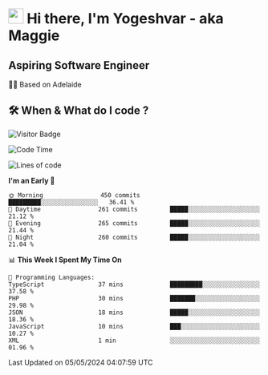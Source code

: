 <h1><img src="https://emojis.slackmojis.com/emojis/images/1531849430/4246/blob-sunglasses.gif?1531849430" width="30"/> Hi there, I'm Yogeshvar - aka Maggie</h1>

## Aspiring Software Engineer
🏂🏻  Based on Adelaide 

## 🛠 When & What do I code ?  

![Visitor Badge](https://visitor-badge.feriirawann.repl.co?username=yogeshvar&repo=yogeshvar&label=Visitors&style=plastic&color=%23457BFF&contentType=svg)

<!--START_SECTION:waka-->
![Code Time](http://img.shields.io/badge/Code%20Time-2%2C885%20hrs%2025%20mins-blue)

![Lines of code](https://img.shields.io/badge/From%20Hello%20World%20I%27ve%20Written-4.2%20million%20lines%20of%20code-blue)

**I'm an Early 🐤** 

```text
🌞 Morning                450 commits         █████████░░░░░░░░░░░░░░░░   36.41 % 
🌆 Daytime                261 commits         █████░░░░░░░░░░░░░░░░░░░░   21.12 % 
🌃 Evening                265 commits         █████░░░░░░░░░░░░░░░░░░░░   21.44 % 
🌙 Night                  260 commits         █████░░░░░░░░░░░░░░░░░░░░   21.04 % 
```


📊 **This Week I Spent My Time On** 

```text
💬 Programming Languages: 
TypeScript               37 mins             █████████░░░░░░░░░░░░░░░░   37.58 % 
PHP                      30 mins             ███████░░░░░░░░░░░░░░░░░░   29.98 % 
JSON                     18 mins             █████░░░░░░░░░░░░░░░░░░░░   18.36 % 
JavaScript               10 mins             ███░░░░░░░░░░░░░░░░░░░░░░   10.27 % 
XML                      1 min               ░░░░░░░░░░░░░░░░░░░░░░░░░   01.96 % 
```


 Last Updated on 05/05/2024 04:07:59 UTC
<!--END_SECTION:waka-->
